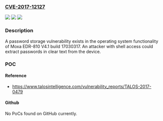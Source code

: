 ### [CVE-2017-12127](https://cve.mitre.org/cgi-bin/cvename.cgi?name=CVE-2017-12127)
![](https://img.shields.io/static/v1?label=Product&message=Moxa&color=blue)
![](https://img.shields.io/static/v1?label=Version&message=n%2Fa&color=blue)
![](https://img.shields.io/static/v1?label=Vulnerability&message=Plaintext%20storage%20of%20password&color=brighgreen)

### Description

A password storage vulnerability exists in the operating system functionality of Moxa EDR-810 V4.1 build 17030317. An attacker with shell access could extract passwords in clear text from the device.

### POC

#### Reference
- https://www.talosintelligence.com/vulnerability_reports/TALOS-2017-0479

#### Github
No PoCs found on GitHub currently.

